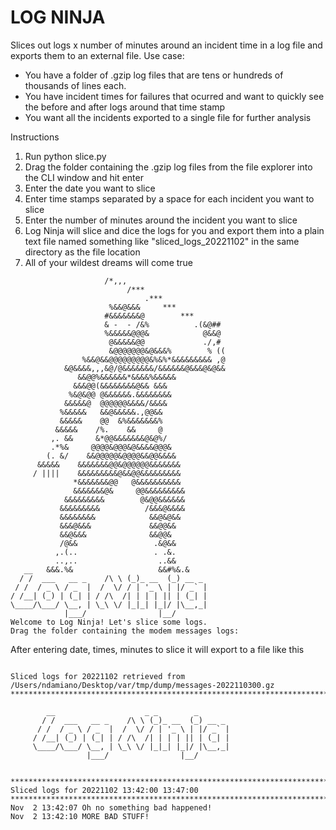 # LOG NINJA
Slices out logs x number of minutes around an incident time in a log file and exports them to an external file. 
Use case: 
- You have a folder of .gzip log files that are tens or hundreds of thousands of lines each. 
- You have incident times for failures that ocurred and want to quickly see the before and after logs around that time stamp
- You want all the incidents exported to a single file for further analysis 

Instructions
1. Run python slice.py
2. Drag the folder containing the .gzip log files from the file explorer into the CLI window and hit enter
3. Enter the date you want to slice
4. Enter time stamps separated by a space for each incident you want to slice
5. Enter the number of minutes around the incident you want to slice
6. Log Ninja will slice and dice the logs for you and export them into a plain text file named something like "sliced_logs_20221102" in the same directory
as the file location
7. All of your wildest dreams will come true


```              ***,*
                     /*,,,
                          /***
                              .***
                      %&&@&&&     ***
                     #&&&&&&&@        ***
                     & -  - /&%          .(&@##
                     %&&&&&@@@&            @&&@
                      @&&&&&@@             ./,#
                      &@@@@@@@&@&&&%        % ((
                %&&@&&@@@@@@@@@&%&%*&&&&&&&&& ,@
            &@&&&&,,,&@/@&&&&&&&/&&&&&&@&&&@&@&&
               &&@@%&&&&&&*&&&&%&&&&&
              &&&@@(&&&&&&&&@&& &&&
             %&@&@@ @&&&&&&.&&&&&&&&
            &&&&&@  @@@@@@&&&&/&&&&
           %&&&&&   &&@&&&&&.,@@&&
           &&&&&    @@  &%&&&&&&&%
          &&&&&    /%.    &&     @
         ,. &&     &*@@&&&&&&&@&@%/
         .*%&     @@@@&@@@&@&&&&@@@&
        (. &/    &&@@@@@&@@@@&&@@&&&&
      &&&&&    &&&&&&&@@&@@@@@@&&&&&&&
     / ||||    &&&&&&&&&@&&@@&&&&&&&&&
              *&&&&&&&@@   @&&&&&&&&&&
              &&&&&&&@&     @@&&&&&&&&&
            &&&&&&&&&        @&@@&&&&&&
           &&&&&&&&&          /&&&@&&&&
           &&&&&&&&            &&@&@&&
           &&&@&&&             &&@@&&
           &&@&&&              &&@@&
           /@&&                 .&@&&
          ,.(..                 . .&.
          ..,..                  ..&&
   __   &&&.%&                   &&#%&.&
  / /  ___   __ _    /\ \ (_)_ __  (_) __ _
 / /  / _ \ / _  |  /  \/ / | '_ \ | |/ _` |
/ /__| (_) | (_| | / /\  /| | | | || | (_| |
\____/\___/ \__, | \_\ \/ |_|_| |_|/ |\__,_|
            |___/                |__/
Welcome to Log Ninja! Let's slice some logs.
Drag the folder containing the modem messages logs:

```

After entering date, times, minutes to slice it will export to a file like this

```

Sliced logs for 20221102 retrieved from /Users/ndamiano/Desktop/var/tmp/dump/messages-2022110300.gz
********************************************************************************

        __                    _ _        _                      
       / /  ___   __ _    /\ \ (_)_ __  (_) __ _              
      / /  / _ \ / _  |  /  \/ / | '_ \ | |/ _` |            
     / /__| (_) | (_| | / /\  /| | | | || | (_| |              
     \____/\___/ \__, | \_\ \/ |_|_| |_|/ |\__,_|        
                 |___/                |__/                      


********************************************************************************
Sliced logs for 20221102 13:42:00 13:47:00
********************************************************************************
Nov  2 13:42:07 Oh no something bad happened!
Nov  2 13:42:10 MORE BAD STUFF!
```
